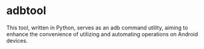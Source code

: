 # adbtool

This tool, written in Python, serves as an adb command utility, aiming to enhance the convenience of utilizing and automating operations on Android devices.
